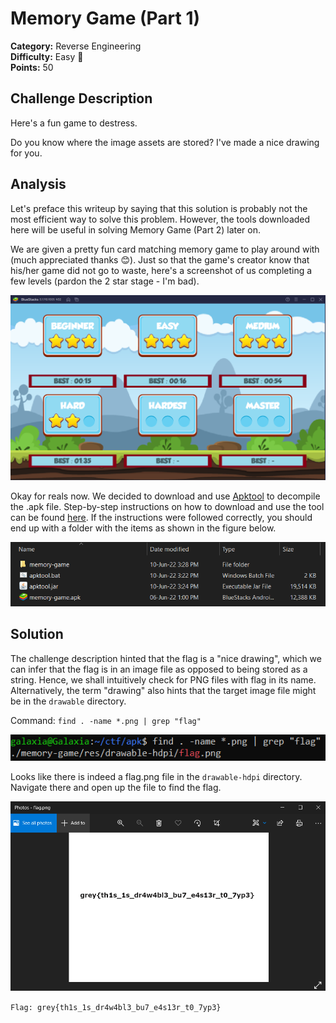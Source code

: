 # Memory Game (Part 1)

**Category:** Reverse Engineering<br>
**Difficulty:** Easy 🍭<br>
**Points:** 50

## Challenge Description

Here's a fun game to destress.

Do you know where the image assets are stored? I've made a nice drawing for you.

## Analysis

Let's preface this writeup by saying that this solution is probably not the most efficient way to solve this problem. However, the tools downloaded here will be useful in solving Memory Game (Part 2) later on.

We are given a pretty fun card matching memory game to play around with (much appreciated thanks 😊). Just so that the game's creator know that his/her game did not go to waste, here's a screenshot of us completing a few levels (pardon the 2 star stage - I'm bad).

![](./images/memory_game_part_1_1.PNG)

Okay for reals now. We decided to download and use [Apktool](https://ibotpeaches.github.io/Apktool/) to decompile the .apk file. Step-by-step instructions on how to download and use the tool can be found [here](https://www.wikihow.com/Edit-APK-Files). If the instructions were followed correctly, you should end up with a folder with the items as shown in the figure below.

![](./images/memory_game_part_1_2.PNG)

## Solution

The challenge description hinted that the flag is a "nice drawing", which we can infer that the flag is in an image file as opposed to being stored as a string. Hence, we shall intuitively check for PNG files with flag in its name. Alternatively, the term "drawing" also hints that the target image file might be in the `drawable` directory.

Command: `find . -name *.png | grep "flag"`

![](./images/memory_game_part_1_3.PNG)

Looks like there is indeed a flag.png file in the `drawable-hdpi` directory. Navigate there and open up the file to find the flag.

![](./images/memory_game_part_1_4.PNG)

`Flag: grey{th1s_1s_dr4w4bl3_bu7_e4s13r_t0_7yp3}`
